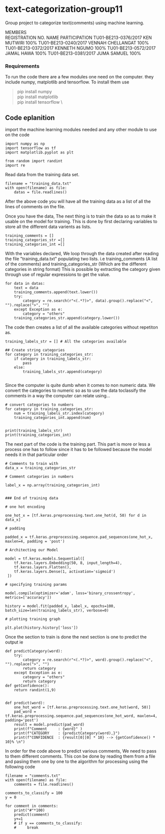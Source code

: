 # text-categorization-group11
Group project to categorize text(comments) using machine learning.

MEMBERS               
REGISTRATION NO.                           NAME                    PARTICIPATION
TU01-BE213-0376/2017              KEN MUTWIRI                       100%
TU01-BE213-0240/2017              VENNAH CHELLANGAT                 100%
TU01-BE213-0372/2017              KENNETH NGUMO                     100%
TU01-BE213-0572/2017              JAMAL HAWA                        100%
TU01-BE213-0381/2017              JUMA SAMUEL                       100%


### Requirements
To run the code there are a few modules one need on the computer.
they include numpy, matplotlib and tensorflow. To install them use

> pip install numpy \
> pip install matplotlib \
> pip install tensorflow \


## Code eplanition

import the machine learning modules needed and any other module to use on the code
```
import numpy as np
import tensorflow as tf
import matplotlib.pyplot as plt

from random import randint
import re
```

Read data from the training data set.

```
filename = "training_data.txt"
with open(filename) as file:
    datas = file.readlines()
```
After the above code you will have all the training data as a list of all the lines of comments on the file.

Once you have the data, The next thing is to train the data so as to make it usable on the model for training.
This is done by first declaring variables to store all the different data varients as lists.

```
training_comments = []
training_categories_str =[]
training_categories_int =[]
```

With the variables declared, We loop through the data created after reading the file "training_data.txt" populating two lists. i.e
training_comments (A list of the comments) and training_categories_str (Which are the different categories in string format)
This is possible by extracting the category given through use of regular expressions to get the value.

```
for data in datas:
    text = data
    training_comments.append(text.lower())
    try:
        category = re.search(r"<(.*?)>", data).group().replace("<", "").replace(">", "") 
    except Exception as e:
        category = "others"
    training_categories_str.append(category.lower())
```

The code then creates a list of all the available categories without repetiton as.

```
training_labels_str = [] # All the categories available

## Create string categories
for category in training_categories_str:
    if category in training_labels_str:
        pass
    else:
        training_labels_str.append(category)
        
```

Since the computer is quite dumb when it comes to non numeric data. We convert the categories to numeric so as to use the data toclassify the comments in a 
way the computer can relate using...

```
# convert categories to numbers
for category in training_categories_str:
    num = training_labels_str.index(category)
    training_categories_int.append(num)


print(training_labels_str)
print(training_categories_int)
```

The next part of the code is the training part. This part is more or less a process one has to follow since it has to be followed because the model needs it
in that particular order

```
# Comments to train with
data_x = training_categories_str

# Comment categories in numbers

label_x = np.array(training_categories_int)


### End of training data

# one hot encoding 

one_hot_x = [tf.keras.preprocessing.text.one_hot(d, 50) for d in data_x]

# padding 

padded_x = tf.keras.preprocessing.sequence.pad_sequences(one_hot_x, maxlen=4, padding = 'post')

# Architecting our Model 

model = tf.keras.models.Sequential([
    tf.keras.layers.Embedding(50, 8, input_length=4),
    tf.keras.layers.Flatten(),
    tf.keras.layers.Dense(1, activation='sigmoid')
 ])

# specifying training params 

model.compile(optimizer='adam', loss='binary_crossentropy', 
metrics=['accuracy'])

history = model.fit(padded_x, label_x, epochs=100, 
batch_size=len(training_labels_str), verbose=0)

# plotting training graph

plt.plot(history.history['loss'])
```

Once the section to train is done the next section is one to predict the output ie

```
def predictCategory(word):
    try:
        category = re.search(r"<(.*?)>", word).group().replace("<", "").replace(">", "")
        return category
    except Exception as e:
        category = "others"
        return category
def getConfidence():
    return randint(1,9)


def predict(word):
    one_hot_word = [tf.keras.preprocessing.text.one_hot(word, 50)]
    pad_word = tf.keras.preprocessing.sequence.pad_sequences(one_hot_word, maxlen=4,  padding='post')
    result = model.predict(pad_word) 
    print(f"Comment     : {word}" )
    print(f"CATEGORY    : {predictCategory(word),}")
    print(f"CONFIDENCE  : {result[0][0] * 10} --> {getConfidence() * 10}% \n")

```

In order for the code above to predict various comments, We need to pass to them different comments. This con be done by reading them from a file and pasiing them one by one to the algorithm for processing using the following code

```
filename = "comments.txt"
with open(filename) as file:
    comments = file.readlines()

comments_to_classify = 100
y = 0 

for comment in comments:
    print("#"*100)
    predict(comment)
    y+=1
    # if y == comments_to_classify:
    #     break
```
